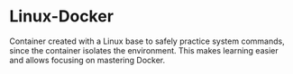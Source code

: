 # Linux-Docker
Container created with a Linux base to safely practice system commands, since the container isolates the environment. This makes learning easier and allows focusing on mastering Docker.
